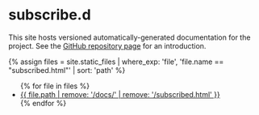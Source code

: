 # subscribe.d

This site hosts versioned automatically-generated documentation for the project. See the [GitHub repository page](https://github.com/v--/subscribed) for an introduction.

{% assign files = site.static_files | where_exp: 'file', 'file.name == "subscribed.html"' | sort: 'path' %}
<ul>
  {% for file in files %}
    <li><a href="/subscribed{{ file.path }}">{{ file.path | remove: '/docs/' | remove: '/subscribed.html' }}</a></li>
  {% endfor %}
</ul>
